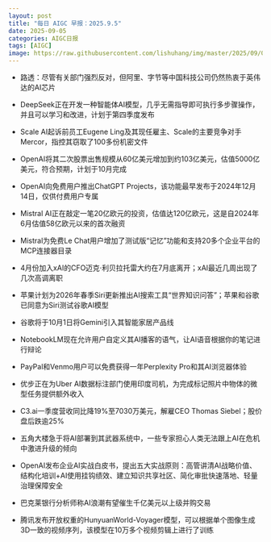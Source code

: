 ```yaml
---
layout: post
title: "每日 AIGC 早报：2025.9.5"
date: 2025-09-05
categories: AIGC日报
tags: [AIGC]
image: https://raw.githubusercontent.com/lishuhang/img/master/2025/09/0905-d.webp
---
```


- 路透：尽管有关部门强烈反对，但阿里、字节等中国科技公司仍然热衷于英伟达的AI芯片

- DeepSeek正在开发一种智能体AI模型，几乎无需指导即可执行多步骤操作，并且可以学习和改进，计划于第四季度发布

- Scale AI起诉前员工Eugene Ling及其现任雇主、Scale的主要竞争对手Mercor，指控其窃取了100多份机密文件

- OpenAI将其二次股票出售规模从60亿美元增加到约103亿美元，估值5000亿美元，符合预期，计划于10月完成

- OpenAI向免费用户推出ChatGPT Projects，该功能最早发布于2024年12月14日，仅供付费用户专属

- Mistral AI正在敲定一笔20亿欧元的投资，估值达120亿欧元，这是自2024年6月估值58亿欧元以来的首次融资

- Mistral为免费Le Chat用户增加了测试版“记忆”功能和支持20多个企业平台的MCP连接器目录

- 4月份加入xAI的CFO迈克·利贝拉托雷大约在7月底离开；xAI最近几周出现了几次高调离职

- 苹果计划为2026年春季Siri更新推出AI搜索工具“世界知识问答”；苹果和谷歌已同意为Siri测试谷歌AI模型

- 谷歌将于10月1日将Gemini引入其智能家居产品线

- NotebookLM现在允许用户自定义其AI播客的语气，让AI语音根据你的笔记进行辩论

- PayPal和Venmo用户可以免费获得一年Perplexity Pro和其AI浏览器体验

- 优步正在为Uber AI数据标注部门使用印度司机，为完成标记照片中物体的微型任务提供额外收入

- C3.ai一季度营收同比降19%至7030万美元，解雇CEO Thomas Siebel；股价盘后跌逾25%

- 五角大楼急于将AI部署到其武器系统中，一些专家担心人类无法跟上AI在危机中激进升级的倾向

- OpenAI发布企业AI实战白皮书，提出五大实战原则：高管讲清AI战略价值、结构化培训+AI使用挂钩绩效、建立知识共享社区、简化审批快速落地、轻量治理保障安全

- 巴克莱银行分析师称AI浪潮有望催生千亿美元以上级并购交易

- 腾讯发布开放权重的HunyuanWorld-Voyager模型，可以根据单个图像生成3D一致的视频序列，该模型在10万多个视频剪辑上进行了训练